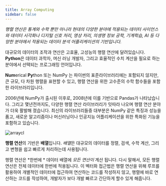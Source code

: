 ```yaml
---
title: Array Computing
sidebar: false
---
```


*행렬 연산은 통계와 수학 뿐만 아니라 현대의 다양한 분야에 적용되는 데이터 사이언스와 데이터 시각화나 디지털 신호 처리, 영상 처리, 의생명 정보 공학, 기계학습, AI 등 다양한 분야에서 적용되는 데이터 분석 어플리케이션의 기반입니다.*

대규모의 데이터의 조작과 연산은 고효율, 고성능의 행렬 연산에 달려있습니다. **Python**은 데이터 과학자, 머신 러닝 개발자, 그리고 효율적인 수치 계산을 필요로 하는 분야에서 선택되는 프로그래밍 언어입니다.

**Num**erical **Py**thon 또는 NumPy 는 파이썬의 표준라이브러리에는 포함되지 않지만, 큰 규모, 다 차원 행렬을 표현할 수 있고, 행렬 연산을 위한 고수준의 수학 함수들을 포함한 라이브러리입니다.

2006년에 NumPy가 출시된 이후로, 2008년에 이를 기반으로 Pandas가 나타났습니다. 그리고 몇년전까지도, 다양한 행렬 연산 라이브러리가 잇따라 나오며 행렬 연산 분야가 더욱 활발해 졌습니다. 최신의 라이브러리들중 대부분은 NumPy 같은 특징과 성능을 품고, 새로운 알고리즘이나 머신러닝이나 인공지능 어플리케이션을 위한 특화된 기능을 포함하고 있습니다.

<img
  src="/images/content_images/array_c_landscape.png"
  alt="arraycl"
  title="Array Computing Landscape" />

**행렬 연산**의 기반은 **배열**입니다. *배열*은 대규모의 데이터를 정렬, 검색, 수학 계산, 그리고 변형을 쉽고 빠르게 처리하는데 사용됩니다.

행렬 연산은 *한번에 * 데이터 배열에 *모든 연산이* 계산 됩니다. 다시 말해서, 모든 행렬 연산은 전체 데이터에 한번에 적용됩니다. 이 벡터화 접근법은 행렬 연산을 위해 루프를 활용하여 개별적인 데이터에 접근하여 연산하는 코드를 작성하지 않고, 행렬에 바로 연산하는 코드를 작성하여, 개발자가 보다 개발 빠르고 간단하게 할수 있게 해줍니다.
